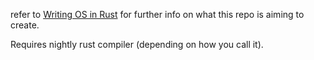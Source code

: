 refer to [Writing OS in Rust](https://os.phil-opp.com) for further info on what this repo is aiming to create.

Requires nightly rust compiler (depending on how you call it).
